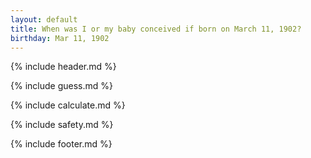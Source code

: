 ```yaml
---
layout: default
title: When was I or my baby conceived if born on March 11, 1902?
birthday: Mar 11, 1902
---
```


{% include header.md %}

{% include guess.md %}

{% include calculate.md %}

{% include safety.md %}

{% include footer.md %}



